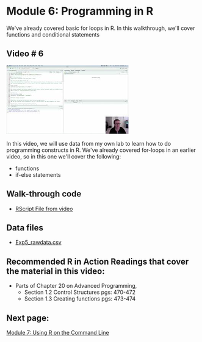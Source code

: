 # Module 6: Programming in R

We've already covered basic for loops in R. In this walkthrough, we'll cover functions and conditional statements

## Video # 6

[![](https://github.com/StevisonLab/R-Mini-Course/blob/main/images/mq1.jpeg)](https://youtu.be/3gGnqDXB76Q)

In this video, we will use data from my own lab to learn how to do programming constructs in R. We've already covered for-loops in an earlier video, so in this one we'll cover the following:

* functions
* if-else statements

## Walk-through code

* [RScript File from video](https://github.com/StevisonLab/R-Mini-Course/blob/main/datafiles/4.06.walkthrough.R)

## Data files

* [Exp5_rawdata.csv](https://github.com/StevisonLab/R-Mini-Course/blob/main/datafiles/Exp5_rawdata.csv)

## Recommended R in Action Readings that cover the material in this video:
* Parts of Chapter 20 on Advanced Programming, 
  * Section 1.2 Control Structures pgs: 470-472
  * Section 1.3 Creating functions pgs: 473-474

## Next page:
[Module 7: Using R on the Command Line](https://github.com/StevisonLab/R-Mini-Course/blob/main/Use%20R%20on%20the%20CL.md)
